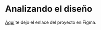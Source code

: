 # Analizando el diseño
[Aquí](https://www.figma.com/proto/sMmlQaZldfDcLERYYWe6h4/Bata-Bit?node-id=44%3A594&scaling=scale-down) te dejo el enlace del proyecto en Figma.

